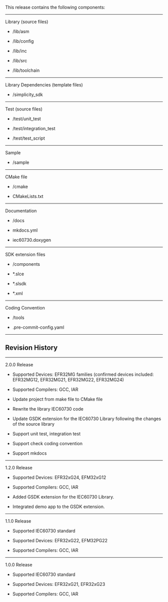 

This release contains the following components:

   ----------------
   Library (source files)

   - <repo>/lib/asm

   - <repo>/lib/config

   - <repo>/lib/inc

   - <repo>/lib/src

   - <repo>/lib/toolchain

   ----------------
   Library Dependencies (template files)

   - <repo>/simplicity_sdk

   ----------------
   Test (source files)

   - <repo>/test/unit_test

   - <repo>/test/integration_test

   - <repo>/test/test_script

   ----------------
   Sample

   - <repo>/sample

   ----------------
   CMake file

   - <repo>/cmake

   - <repo>CMakeLists.txt

   ----------------
   Documentation

   - <repo>/docs

   - <repo>mkdocs.yml

   - <repo>iec60730.doxygen

   ----------------
   SDK extension files

   - <repo>/components

   - <repo>*.slce

   - <repo>*.slsdk

   - <repo>*.xml


   ----------------
   Coding Convention

   - <repo>/tools

   - <repo>.pre-commit-config.yaml

   ----------------

## Revision History
   ----------------
   2.0.0 Release

   - Supported Devices: EFR32MG families (confirmed devices included: EFR32MG12, EFR32MG21, EFR32MG22, EFR32MG24)

   - Supported Compilers: GCC, IAR

   - Update project from make file to CMake file

   - Rewrite the library IEC60730 code

   - Update GSDK extension for the IEC60730 Library following the changes of the source library

   - Support unit test, integration test

   - Support check coding convention

   - Support mkdocs

   ----------------
   1.2.0 Release

   - Supported Devices: EFR32xG24, EFM32xG12

   - Supported Compilers: GCC, IAR

   - Added GSDK extension for the IEC60730 Library.

   - Integrated demo app to the GSDK extension.

   ----------------
   1.1.0 Release

   - Supported IEC60730 standard

   - Supported Devices: EFR32xG22, EFM32PG22

   - Supported Compilers: GCC, IAR

   ----------------
   1.0.0 Release

   - Supported IEC60730 standard

   - Supported Devices: EFR32xG21, EFR32xG23

   - Supported Compilers: GCC, IAR
